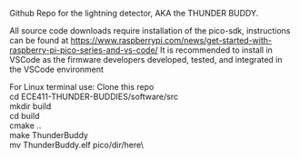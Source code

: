 Github Repo for the lightning detector, AKA the THUNDER BUDDY.

All source code downloads require installation of the pico-sdk, instructions can be found at https://www.raspberrypi.com/news/get-started-with-raspberry-pi-pico-series-and-vs-code/
It is recommended to install in VSCode as the firmware developers developed, tested, and integrated in the VSCode environment

For Linux terminal use:
Clone this repo\
cd ECE411-THUNDER-BUDDIES/software/src\
mkdir build\
cd build\
cmake ..\
make ThunderBuddy\
mv ThunderBuddy.elf pico/dir/here\

